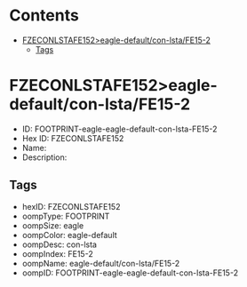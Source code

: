 



Contents
========

* [FZECONLSTAFE152>eagle-default/con-lsta/FE15-2](#fzeconlstafe152eagle-defaultcon-lstafe15-2)
	* [Tags](#tags)

# FZECONLSTAFE152>eagle-default/con-lsta/FE15-2

- ID: FOOTPRINT-eagle-eagle-default-con-lsta-FE15-2
- Hex ID: FZECONLSTAFE152
- Name: 
- Description: 

## Tags

- hexID: FZECONLSTAFE152
- oompType: FOOTPRINT
- oompSize: eagle
- oompColor: eagle-default
- oompDesc: con-lsta
- oompIndex: FE15-2
- oompName: eagle-default/con-lsta/FE15-2
- oompID: FOOTPRINT-eagle-eagle-default-con-lsta-FE15-2
